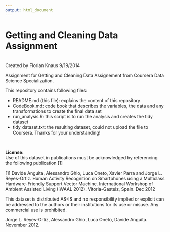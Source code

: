 ```yaml
---
output: html_document
---
```

Getting and Cleaning Data Assignment
====================================
<br>
Created by Florian Knaus 9/19/2014

Assignment for Getting and Cleaning Data Assignement from Coursera Data Science Specialization.

This repository contains following files:  
- README.md (this file): explains the content of this repository  
- CodeBook.md: code book that describes the variables, the data and any transformations to create the final data set  
- run_analysis.R: this script is to run the analysis and creates the tidy dataset  
- tidy_dataset.txt: the resulting dataset, could not upload the file to Coursera. Thanks for your understanding!    

<br>

**License:**  
Use of this dataset in publications must be acknowledged by referencing the following publication [1] 

[1] Davide Anguita, Alessandro Ghio, Luca Oneto, Xavier Parra and Jorge L. Reyes-Ortiz. Human Activity Recognition on Smartphones using a Multiclass Hardware-Friendly Support Vector Machine. International Workshop of Ambient Assisted Living (IWAAL 2012). Vitoria-Gasteiz, Spain. Dec 2012

This dataset is distributed AS-IS and no responsibility implied or explicit can be addressed to the authors or their institutions for its use or misuse. Any commercial use is prohibited.

Jorge L. Reyes-Ortiz, Alessandro Ghio, Luca Oneto, Davide Anguita. November 2012.